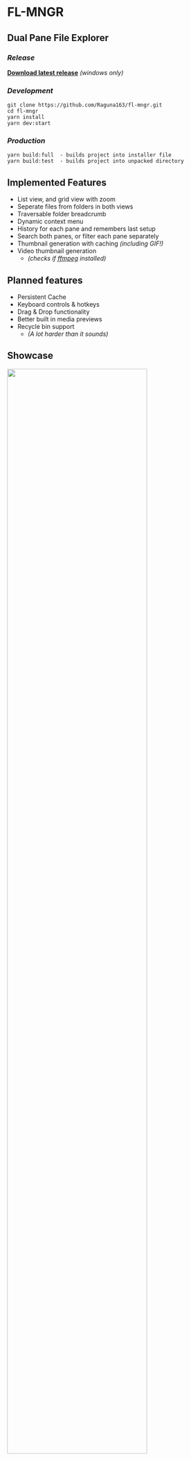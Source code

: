 # FL-MNGR

## **Dual Pane File Explorer**

### ***Release***
**[Download latest release](https://github.com/Raguna163/fl-mngr/releases/latest)** *(windows only)*

### ***Development***

```
git clone https://github.com/Raguna163/fl-mngr.git
cd fl-mngr
yarn install
yarn dev:start
```

### ***Production***
```
yarn build:full  - builds project into installer file
yarn build:test  - builds project into unpacked directory
```

## Implemented Features

- List view, and grid view with zoom
- Seperate files from folders in both views
- Traversable folder breadcrumb
- Dynamic context menu
- History for each pane and remembers last setup
- Search both panes, or filter each pane separately
- Thumbnail generation with caching *(including GIF!)*
- Video thumbnail generation 
  - *(checks if [ffmpeg](https://ffmpeg.org/download.html) installed)*

## Planned features

- Persistent Cache
- Keyboard controls & hotkeys
- Drag & Drop functionality
- Better built in media previews 
- Recycle bin support 
  - *(A lot harder than it sounds)*

## Showcase
<img src="https://user-images.githubusercontent.com/31168881/179419260-1bfc447d-558f-41e1-8e96-b9f42b9e4b2c.png" width=80%>
<img src="https://user-images.githubusercontent.com/31168881/179419272-1f07d4b0-dea7-4481-905a-6b18e09fd41b.png" width=80%>

#### It's the little details...
![fl-mngr-gif](https://user-images.githubusercontent.com/31168881/154621630-ccbf8c66-d756-43f5-a9e8-6af5ea49c753.gif)

---------------------------------------
###### EPL 2.0 Ⓒ 2022 Tristan Collicott
